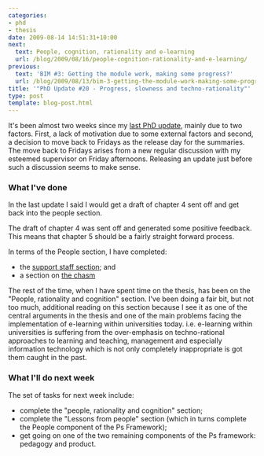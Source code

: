 ```yaml
---
categories:
- phd
- thesis
date: 2009-08-14 14:51:31+10:00
next:
  text: People, cognition, rationality and e-learning
  url: /blog/2009/08/16/people-cognition-rationality-and-e-learning/
previous:
  text: 'BIM #3: Getting the module work, making some progress?'
  url: /blog/2009/08/13/bim-3-getting-the-module-work-making-some-progress/
title: '"PhD Update #20 - Progress, slowness and techno-rationality"'
type: post
template: blog-post.html
---
```

It's been almost two weeks since my [last PhD update](/blog/2009/08/02/phd-update-19-falling-just-a-little-short/), mainly due to two factors. First, a lack of motivation due to some external factors and second, a decision to move back to Fridays as the release day for the summaries. The move back to Fridays arises from a new regular discussion with my esteemed supervisor on Friday afternoons. Releasing an update just before such a discussion seems to make sense.

### What I've done

In the last update I said I would get a draft of chapter 4 sent off and get back into the people section.

The draft of chapter 4 was sent off and generated some positive feedback. This means that chapter 5 should be a fairly straight forward process.

In terms of the People section, I have completed:

- the [support staff section](/blog/2009/08/09/support-staff-continuing-with-the-people-component/); and
- a section on [the chasm](/blog/2009/08/09/the-chasm/)

The rest of the time, when I have spent time on the thesis, has been on the "People, rationality and cognition" section. I've been doing a fair bit, but not too much, additional reading on this section because I see it as one of the central arguments in the thesis and one of the main problems facing the implementation of e-learning within universities today. i.e. e-learning within universities is suffering from the over-emphasis on techno-rational approaches to learning and teaching, management and especially information technology which is not only completely inappropriate is got them caught in the past.

### What I'll do next week

The set of tasks for next week include:

- complete the "people, rationality and cognition" section;
- complete the "Lessons from people" section (which in turns complete the People component of the Ps Framework);
- get going on one of the two remaining components of the Ps framework: pedagogy and product.